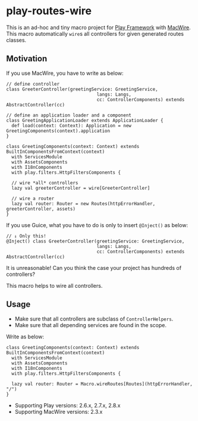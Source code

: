 # play-routes-wire

This is an ad-hoc and tiny macro project for [Play Framework](https://www.playframework.com/) with [MacWire](https://softwaremill.com/open-source/).
This macro automatically `wire`s all controllers for given generated routes classes.

## Motivation

If you use MacWire, you have to write as below:

```
// define controller
class GreeterController(greetingService: GreetingService,
                                  langs: Langs,
                                  cc: ControllerComponents) extends AbstractController(cc)

// define an application loader and a component
class GreetingApplicationLoader extends ApplicationLoader {
  def load(context: Context): Application = new GreetingComponents(context).application
}

class GreetingComponents(context: Context) extends BuiltInComponentsFromContext(context)
  with ServicesModule
  with AssetsComponents
  with I18nComponents
  with play.filters.HttpFiltersComponents {

  // wire *all* controllers
  lazy val greeterController = wire[GreeterController]

  // wire a router
  lazy val router: Router = new Routes(httpErrorHandler, greeterController, assets)
}
```

If you use Guice, what you have to do is only to insert `@Inject()` as below:

```
// ↓ Only this!
@Inject() class GreeterController(greetingService: GreetingService,
                                  langs: Langs,
                                  cc: ControllerComponents) extends AbstractController(cc)
```

It is unreasonable! Can you think the case your project has hundreds of controllers?

This macro helps to wire all controllers.

## Usage

- Make sure that all controllers are subclass of `ControllerHelpers`.
- Make sure that all depending services are found in the scope.

Write as below:

```
class GreetingComponents(context: Context) extends BuiltInComponentsFromContext(context)
  with ServicesModule
  with AssetsComponents
  with I18nComponents
  with play.filters.HttpFiltersComponents {

  lazy val router: Router = Macro.wireRoutes[Routes](httpErrorHandler, "/")
}
```

- Supporting Play versions: 2.6.x, 2.7.x, 2.8.x
- Supporting MacWire versions: 2.3.x
